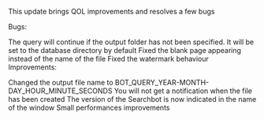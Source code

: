 This update brings QOL improvements and resolves a few bugs

Bugs:

The query will continue if the output folder has not been specified. It will be set to the database directory by default
Fixed the blank page appearing instead of the name of the file
Fixed the watermark behaviour
Improvements:

Changed the output file name to BOT_QUERY_YEAR-MONTH-DAY_HOUR_MINUTE_SECONDS
You will not get a notification when the file has been created
The version of the Searchbot is now indicated in the name of the window
Small performances improvements
